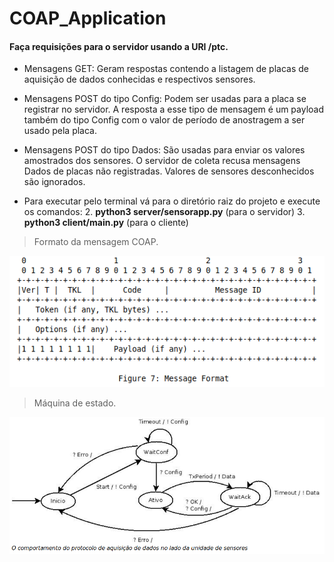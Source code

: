 # COAP_Application

#### **Faça requisições para o servidor usando a URI /ptc.**

- Mensagens GET:
  Geram respostas contendo a listagem de placas de aquisição de dados conhecidas e respectivos sensores.

- Mensagens POST do tipo Config: 
  Podem ser usadas para a placa se registrar no servidor. 
  A resposta a esse tipo de mensagem é um payload também do tipo Config com o valor de período de anostragem a ser usado pela placa.

- Mensagens POST do tipo Dados: 
  São usadas para enviar os valores amostrados dos sensores. 
  O servidor de coleta recusa mensagens Dados de placas não registradas. Valores de sensores desconhecidos são ignorados. 
  
- Para executar pelo terminal vá para o diretório raiz do projeto e execute os comandos:
  2. **python3 server/sensorapp.py** (para o servidor)
  3. **python3 client/main.py** (para o cliente)

>Formato da mensagem COAP.
>
![](https://github.com/GuilhermeRoque/COAP_Application/blob/master/coapFormat.png)

>Máquina de estado.
>
![](https://github.com/GuilhermeRoque/COAP_Application/blob/master/fsm.png)

